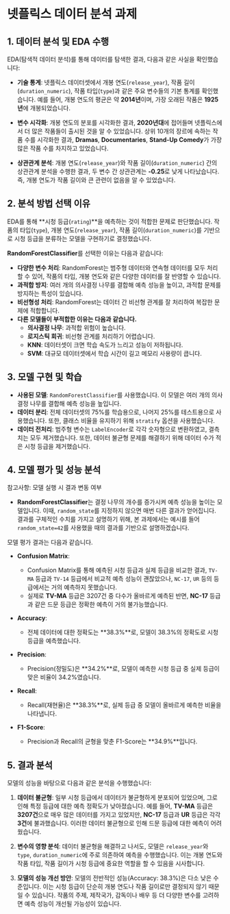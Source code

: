 # 넷플릭스 데이터 분석 과제

## 1. 데이터 분석 및 EDA 수행

EDA(탐색적 데이터 분석)를 통해 데이터를 탐색한 결과, 다음과 같은 사실을 확인했습니다:

- **기술 통계**: 넷플릭스 데이터셋에서 개봉 연도(`release_year`), 작품 길이(`duration_numeric`), 작품 타입(`type`)과 같은 주요 변수들의 기본 통계를 확인했습니다. 예를 들어, 개봉 연도의 평균은 약 **2014년**이며, 가장 오래된 작품은 **1925년**에 개봉되었습니다.

- **변수 시각화**: 개봉 연도의 분포를 시각화한 결과, **2020년대**에 접어들며 넷플릭스에서 더 많은 작품들이 출시된 것을 알 수 있었습니다. 상위 10개의 장르에 속하는 작품 수를 시각화한 결과, **Dramas**, **Documentaries**, **Stand-Up Comedy**가 가장 많은 작품 수를 차지하고 있었습니다.

- **상관관계 분석**: 개봉 연도(`release_year`)와 작품 길이(`duration_numeric`) 간의 상관관계 분석을 수행한 결과, 두 변수 간 상관관계는 **-0.25**로 낮게 나타났습니다. 즉, 개봉 연도가 작품 길이와 큰 관련이 없음을 알 수 있었습니다.

## 2. 분석 방법 선택 이유

EDA를 통해 **시청 등급(`rating`)**을 예측하는 것이 적합한 문제로 판단했습니다. 작품의 타입(`type`), 개봉 연도(`release_year`), 작품 길이(`duration_numeric`)를 기반으로 시청 등급을 분류하는 모델을 구현하기로 결정했습니다.

**RandomForestClassifier**를 선택한 이유는 다음과 같습니다:

- **다양한 변수 처리**: RandomForest는 범주형 데이터와 연속형 데이터를 모두 처리할 수 있어, 작품의 타입, 개봉 연도와 같은 다양한 데이터를 잘 반영할 수 있습니다.
- **과적합 방지**: 여러 개의 의사결정 나무를 결합해 예측 성능을 높이고, 과적합 문제를 방지하는 특성이 있습니다.
- **비선형성 처리**: RandomForest는 데이터 간 비선형 관계를 잘 처리하여 복잡한 문제에 적합합니다.
- **다른 모델들이 부적합한 이유는 다음과 같습니다.**
  - **의사결정 나무**: 과적합 위험이 높습니다.
  - **로지스틱 회귀**: 비선형 관계를 처리하기 어렵습니다.
  - **KNN**: 데이터셋이 크면 학습 속도가 느리고 성능이 저하됩니다.
  - **SVM**: 대규모 데이터셋에서 학습 시간이 길고 메모리 사용량이 큽니다.

## 3. 모델 구현 및 학습

- **사용된 모델**: `RandomForestClassifier`를 사용했습니다. 이 모델은 여러 개의 의사결정 나무를 결합해 예측 성능을 높입니다.
- **데이터 분리**: 전체 데이터셋의 75%를 학습용으로, 나머지 25%를 테스트용으로 사용했습니다. 또한, 클래스 비율을 유지하기 위해 `stratify` 옵션을 사용했습니다.
- **데이터 전처리**: 범주형 변수는 `LabelEncoder`로 각각 숫자형으로 변환하였고, 결측치는 모두 제거했습니다. 또한, 데이터 불균형 문제를 해결하기 위해 데이터 수가 적은 시청 등급을 제거했습니다.

## 4. 모델 평가 및 성능 분석

참고사항: 모델 실행 시 결과 변동 여부

- **RandomForestClassifier**는 결정 나무의 개수를 증가시켜 예측 성능을 높이는 모델입니다. 이때, `random_state`를 지정하지 않으면 매번 다른 결과가 얻어집니다. 결과를 구체적인 수치를 가지고 설명하기 위해, 본 과제에서는 예시를 들어 `random_state=42`를 사용했을 때의 결과를 기반으로 설명하겠습니다.

모델 평가 결과는 다음과 같습니다.

- **Confusion Matrix**:

  - Confusion Matrix를 통해 예측된 시청 등급과 실제 등급을 비교한 결과, `TV-MA` 등급과 `TV-14` 등급에서 비교적 예측 성능이 괜찮았으나, `NC-17`, `UR` 등의 등급에서는 거의 예측하지 못했습니다.
  - 실제로 **TV-MA** 등급은 3207건 중 다수가 올바르게 예측된 반면, **NC-17** 등급과 같은 드문 등급은 정확한 예측이 거의 불가능했습니다.

- **Accuracy**:

  - 전체 데이터에 대한 정확도는 **38.3%**로, 모델이 38.3%의 정확도로 시청 등급을 예측했습니다.

- **Precision**:

  - Precision(정밀도)은 **34.2%**로, 모델이 예측한 시청 등급 중 실제 등급이 맞은 비율이 34.2%였습니다.

- **Recall**:

  - Recall(재현율)은 **38.3%**로, 실제 등급 중 모델이 올바르게 예측한 비율을 나타냅니다.

- **F1-Score**:

  - Precision과 Recall의 균형을 맞춘 F1-Score는 **34.9%**입니다.

## 5. 결과 분석

모델의 성능을 바탕으로 다음과 같은 분석을 수행했습니다:

1. **데이터 불균형**: 일부 시청 등급에서 데이터가 불균형하게 분포되어 있었으며, 그로 인해 특정 등급에 대한 예측 정확도가 낮아졌습니다. 예를 들어, **TV-MA** 등급은 **3207건**으로 매우 많은 데이터를 가지고 있었지만, **NC-17** 등급과 **UR** 등급은 각각 **3건**에 불과했습니다. 이러한 데이터 불균형으로 인해 드문 등급에 대한 예측이 어려웠습니다.

2. **변수의 영향 분석**: 데이터 불균형을 해결하고 나서도, 모델은 `release_year`와 `type`, `duration_numeric`에 주로 의존하여 예측을 수행했습니다. 이는 개봉 연도와 작품 타입, 작품 길이가 시청 등급에 중요한 역할을 할 수 있음을 시사합니다.

3. **모델의 성능 개선 방안**: 모델의 전반적인 성능(Accuracy: 38.3%)은 다소 낮은 수준입니다. 이는 시청 등급이 단순히 개봉 연도나 작품 길이로만 결정되지 않기 때문일 수 있습니다. 작품의 주제, 제작국가, 감독이나 배우 등 더 다양한 변수를 고려하면 예측 성능이 개선될 가능성이 있습니다.
